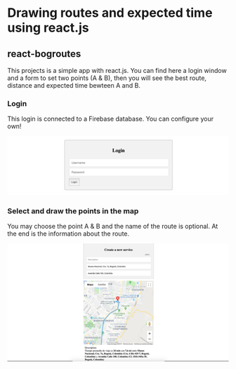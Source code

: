 # Drawing routes and expected time using react.js
## react-bogroutes

This projects is a simple app with react.js. 
You can find here a login window and a form to set two points (A & B), then you will see the best route, distance and expected time bewteen A and B.

### Login
This login is connected to a Firebase database. You can configure your own!

![](/snapshot_login.png)

### Select and draw the points in the map
You may choose the point A & B and the name of the route is optional. At the end is the information about the route.

![](/snapshot_map.png)
